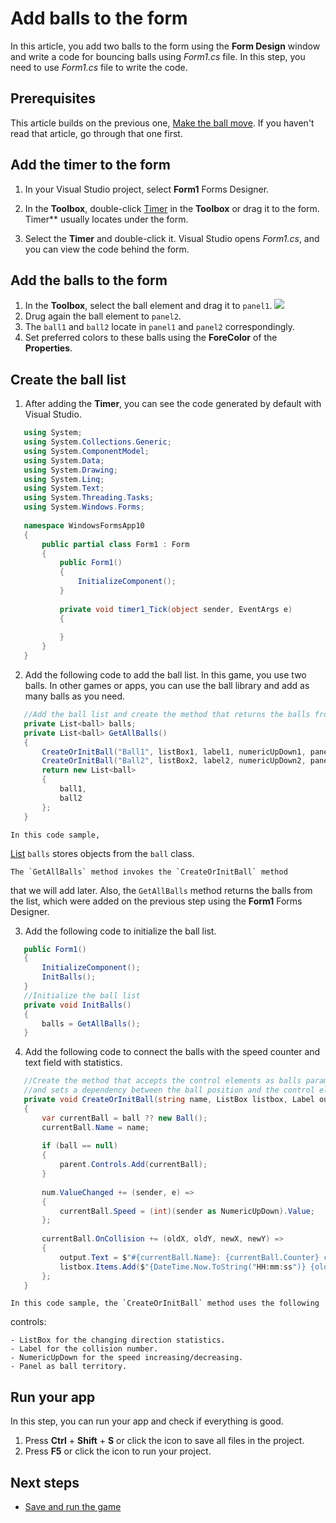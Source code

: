 
# Add balls to the form

In this article, you add two balls to the form using the **Form&nbsp;Design** 
window and write a code for bouncing balls using _Form1.cs_ file.
In this step, you need to use _Form1.cs_ file to write the code.

## Prerequisites

This article builds on the previous one,
[Make the ball move](make-the-ball-move.md).
If you haven't read that article, go through that one first.

## Add the timer to the form

1. In your Visual Studio project, select **Form1** Forms Designer.

2. In the **Toolbox**,
   double-click [Timer](https://learn.microsoft.com/en-us/dotnet/api/system.windows.forms.timer) in the **Toolbox** or drag it to the form.
   Timer** usually locates under the form.

3. Select the **Timer** and double-click it. Visual Studio opens _Form1.cs_, and you can view the code behind the form.

## Add the balls to the form

1. In the **Toolbox**, select the ball element and drag it to `panel1`.
   ![](/assets/images/add-balls.png)
2. Drug again the ball element to `panel2`.
3. The `ball1` and `ball2` locate in `panel1` and `panel2` correspondingly.
4. Set preferred colors to these balls using the **ForeColor** of the 
   **Properties**.

## Create the ball list

1. After adding the **Timer**, you can see the code generated by default with Visual Studio.
``` C#
   using System;
   using System.Collections.Generic;
   using System.ComponentModel;
   using System.Data;
   using System.Drawing;
   using System.Linq;
   using System.Text;
   using System.Threading.Tasks;
   using System.Windows.Forms;
    
   namespace WindowsFormsApp10
   {
       public partial class Form1 : Form
       {
           public Form1()
           {
               InitializeComponent();
           }
            
           private void timer1_Tick(object sender, EventArgs e)
           {
            
           }
       }
   }
```

2. Add the following code to add the ball list. In this game, you use two balls. In other games or apps, you can use the ball library and add as many balls as you need.
``` C#
   //Add the ball list and create the method that returns the balls from the list
   private List<ball> balls;
   private List<ball> GetAllBalls()
   {
       CreateOrInitBall("Ball1", listBox1, label1, numericUpDown1, panel1, ball1);
       CreateOrInitBall("Ball2", listBox2, label2, numericUpDown2, panel2, ball2);
       return new List<ball>
       {
           ball1,
           ball2
       };
   }
``` 
   
    In this code sample,
  [List](https://learn.microsoft.com/en-us/dotnet/api/system.collections.generic.list-1)&nbsp;`balls` stores objects from the `ball` class. 

    The `GetAllBalls` method invokes the `CreateOrInitBall` method
  that we will add later.
  Also, the `GetAllBalls` method returns the balls from the list, which were 
   added on the previous step using the **Form1** Forms Designer.

3. Add the following code to initialize the ball list.
``` C#
   public Form1()
   {
       InitializeComponent();
       InitBalls();
   }
   //Initialize the ball list
   private void InitBalls()
   {
       balls = GetAllBalls();
   }
```

4. Add the following code to connect the balls with the speed counter and 
   text field with statistics.
``` C#
   //Create the method that accepts the control elements as balls parameters
   //and sets a dependency between the ball position and the control elements
   private void CreateOrInitBall(string name, ListBox listbox, Label output, NumericUpDown num, Panel parent, Ball ball = null)
   {
       var currentBall = ball ?? new Ball();
       currentBall.Name = name;
    
       if (ball == null)
       {
           parent.Controls.Add(currentBall);
       }
    
       num.ValueChanged += (sender, e) =>
       {
           currentBall.Speed = (int)(sender as NumericUpDown).Value;
       };
    
       currentBall.OnCollision += (oldX, oldY, newX, newY) =>
       {
           output.Text = $"#{currentBall.Name}: {currentBall.Counter} collisions";
           listbox.Items.Add($"{DateTime.Now.ToString("HH:mm:ss")} {oldX}{oldY} => {newX}{newY}");
       };
   }
```

    In this code sample, the `CreateOrInitBall` method uses the following 
  controls:

    - ListBox for the changing direction statistics.
    - Label for the collision number.
    - NumericUpDown for the speed increasing/decreasing.
    - Panel as ball territory.

## Run your app

In this step, you can run your app and check if everything is good.

1. Press **Ctrl**&nbsp;+&nbsp;**Shift**&nbsp;+&nbsp;**S** or click the icon to save all files in the project.
2. Press **F5** or click the icon to run your project.

## Next steps

- [Save and run the game](save-and-run-the-game.md)



